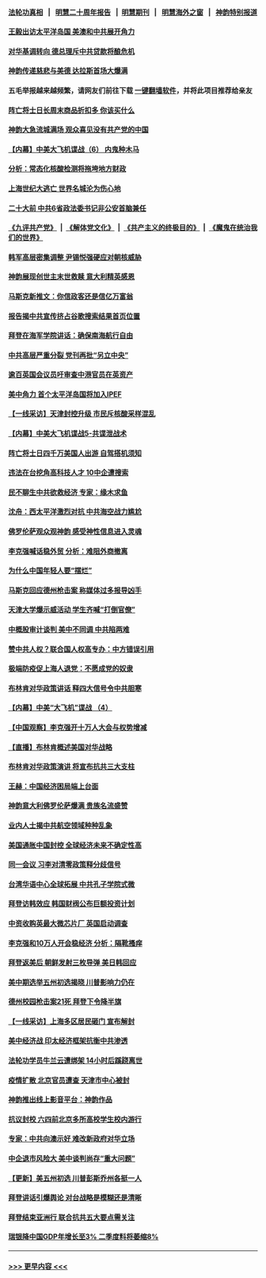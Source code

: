 #### [法轮功真相](https://github.com/gfw-breaker/truth/blob/master/README.md?t=0) &nbsp;&nbsp;|&nbsp;&nbsp; [明慧二十周年报告](https://github.com/gfw-breaker/mh-reports/blob/master/README.md?t=0) &nbsp;&nbsp;|&nbsp;&nbsp;[明慧期刊](https://github.com/gfw-breaker/mh-qikan) &nbsp;&nbsp;|&nbsp;&nbsp; [明慧海外之窗](https://github.com/gfw-breaker/mh-news/blob/master/README.md?t=0) &nbsp;&nbsp;|&nbsp;&nbsp; [神韵特别报道](https://github.com/gfw-breaker/mh-news/blob/master/shenyun.md?t=0)
#### [王毅出访太平洋岛国 美澳和中共展开角力](../pages/nf4514/n13747108.md?t=05290451) 
#### [对华基调转向 德总理斥中共贷款将酿危机](../pages/nf4514/n13747475.md?t=05290451) 
#### [神韵传递慈悲与美德 达拉斯首场大爆满](../pages/nf4514/n13747424.md?t=05290451) 
#### 五毛举报越来越频繁，请网友们前往下载 [一键翻墙软件](https://github.com/gfw-breaker/ssr-accounts)，并将此项目推荐给亲友
#### [阵亡将士日长周末商品折扣多 你该买什么](../pages/nf4514/n13747135.md?t=05290451) 
#### [神韵大急流城满场 观众喜见没有共产党的中国](../pages/nf4514/n13747406.md?t=05290451) 
#### [【内幕】中美大飞机谍战（6） 内鬼种木马](../pages/nf4514/n13747248.md?t=05290451) 
#### [分析：常态化核酸检测将拖垮地方财政](../pages/nf4514/n13747225.md?t=05290451) 
#### [上海世纪大逃亡 世界名城沦为伤心地](../pages/nf4514/n13747294.md?t=05290451) 
#### [二十大前 中共6省政法委书记非公安首脑兼任](../pages/nf4514/n13747269.md?t=05290451) 
#### [《九评共产党》](https://github.com/begood0513/9ping.md/blob/master/README.md) &nbsp;|&nbsp; [《解体党文化》](../../../../jtdwh.md/blob/master/README.md)  &nbsp;|&nbsp; [《共产主义的终极目的》](../../../../gczydzjmd.md/blob/master/README.md) &nbsp;|&nbsp; [《魔鬼在统治我们的世界》](../../../../mgztzwmdsj.md/blob/master/README.md) 
#### [韩军高层密集调整 尹锡悦强硬应对朝核威胁](../pages/nf4514/n13747246.md?t=05290451) 
#### [神韵展现创世主末世救赎 意大利精英感恩](../pages/nf4514/n13747236.md?t=05290451) 
#### [马斯克新推文：你信政客还是信亿万富翁](../pages/nf4514/n13746891.md?t=05290451) 
#### [报告揭中共宣传挤占谷歌搜索结果首页位置](../pages/nf4514/n13746870.md?t=05290451) 
#### [拜登在海军学院讲话：确保南海航行自由](../pages/nf4514/n13746988.md?t=05290451) 
#### [中共高层严重分裂 党刊再批“另立中央”](../pages/nf4514/n13747012.md?t=05290451) 
#### [逾百英国会议员吁审查中港官员在英资产](../pages/nf4514/n13746966.md?t=05290451) 
#### [美中角力 首个太平洋岛国将加入IPEF](../pages/nf4514/n13746926.md?t=05290451) 
#### [【一线采访】天津封控升级 市民斥核酸采样混乱](../pages/nf4514/n13746738.md?t=05290451) 
#### [【内幕】中美大飞机谍战5-共谍泄战术](../pages/nf4514/n13746387.md?t=05290451) 
#### [阵亡将士日四千万美国人出游 自驾搭机须知](../pages/nf4514/n13746848.md?t=05290451) 
#### [违法在台挖角高科技人才 10中企遭搜索](../pages/nf4514/n13746570.md?t=05290451) 
#### [民不聊生中共欲救经济 专家：缘木求鱼](../pages/nf4514/n13746227.md?t=05290451) 
#### [沈舟：西太平洋激烈对抗 中共海空战力尴尬](../pages/nf4514/n13746437.md?t=05290451) 
#### [佛罗伦萨观众观神韵 感受神性信息进入灵魂](../pages/nf4514/n13746518.md?t=05290451) 
#### [李克强喊话稳外贸 分析：难阻外商撤离](../pages/nf4514/n13746266.md?t=05290451) 
#### [为什么中国年轻人要“摆烂”](../pages/nf4514/n13746219.md?t=05290451) 
#### [马斯克回应德州枪击案 称媒体过多报导凶手](../pages/nf4514/n13746165.md?t=05290451) 
#### [天津大学爆示威活动 学生齐喊“打倒官僚”](../pages/nf4514/n13746187.md?t=05290451) 
#### [中概股审计谈判 美中不同调 中共陷两难](../pages/nf4514/n13746049.md?t=05290451) 
#### [赞中共人权？联合国人权高专办：中方错误引用](../pages/nf4514/n13745933.md?t=05290451) 
#### [极端防疫促上海人退党：不愿成党的奴隶](../pages/nf4514/n13745816.md?t=05290451) 
#### [布林肯对华政策讲话 释四大信号令中共胆寒](../pages/nf4514/n13746116.md?t=05290451) 
#### [【内幕】中美“大飞机”谍战 （4）](../pages/nf4514/n13745555.md?t=05290451) 
#### [【中国观察】李克强开十万人大会与权势增减](../pages/nf4514/n13745814.md?t=05290451) 
#### [【直播】布林肯概述美国对华战略](../pages/nf4514/n13745109.md?t=05290451) 
#### [布林肯对华政策演讲 将宣布抗共三大支柱](../pages/nf4514/n13745974.md?t=05290451) 
#### [王赫：中国经济困局端上台面](../pages/nf4514/n13745656.md?t=05290451) 
#### [神韵意大利佛罗伦萨爆满 贵族名流盛赞](../pages/nf4514/n13745675.md?t=05290451) 
#### [业内人士揭中共航空领域种种乱象](../pages/nf4514/n13745602.md?t=05290451) 
#### [美国通胀中国封控 全球经济未来不确定性高](../pages/nf4514/n13745529.md?t=05290451) 
#### [同一会议 习李对清零政策释分歧信号](../pages/nf4514/n13745273.md?t=05290451) 
#### [台湾华语中心全球拓展 中共孔子学院式微](../pages/nf4514/n13745484.md?t=05290451) 
#### [拜登访韩效应 韩国财阀公布巨额投资计划](../pages/nf4514/n13745453.md?t=05290451) 
#### [中资收购英最大微芯片厂 英国启动调查](../pages/nf4514/n13745209.md?t=05290451) 
#### [李克强和10万人开会稳经济 分析：隔靴搔痒](../pages/nf4514/n13744468.md?t=05290451) 
#### [拜登返美后 朝鲜发射三枚导弹 美日韩回应](../pages/nf4514/n13745019.md?t=05290451) 
#### [美中期选举五州初选揭晓 川普影响力仍在](../pages/nf4514/n13745003.md?t=05290451) 
#### [德州校园枪击案21死 拜登下令降半旗](../pages/nf4514/n13745096.md?t=05290451) 
#### [【一线采访】上海多区居民砸门 宣布解封](../pages/nf4514/n13744846.md?t=05290451) 
#### [美中经济战 印太经济框架抗衡中共渗透](../pages/nf4514/n13744604.md?t=05290451) 
#### [法轮功学员牛兰云遭绑架 14小时后蹊跷离世](../pages/nf4514/n13744926.md?t=05290451) 
#### [疫情扩散 北京官员遭查 天津市中心被封](../pages/nf4514/n13744729.md?t=05290451) 
#### [神韵推出线上影音平台：神韵作品](../pages/nf4514/n13744458.md?t=05290451) 
#### [抗议封校 六四前北京多所高校学生校内游行](../pages/nf4514/n13744574.md?t=05290451) 
#### [专家：中共向澳示好 难改新政府对华立场](../pages/nf4514/n13744191.md?t=05290451) 
#### [中企退市风险大 美中谈判尚存“重大问题”](../pages/nf4514/n13744554.md?t=05290451) 
#### [【更新】美五州初选 川普彭斯乔州各挺一人](../pages/nf4514/n13744483.md?t=05290451) 
#### [拜登讲话引爆舆论 对台战略是模糊还是清晰](../pages/nf4514/n13744490.md?t=05290451) 
#### [拜登结束亚洲行 联合抗共五大要点需关注](../pages/nf4514/n13744373.md?t=05290451) 
#### [瑞银降中国GDP年增长至3% 二季度料将萎缩8%](../pages/nf4514/n13744327.md?t=05290451) 

----
#### [ >>> 更早内容 <<< ](../indexes/nf4514-earlier.md)
